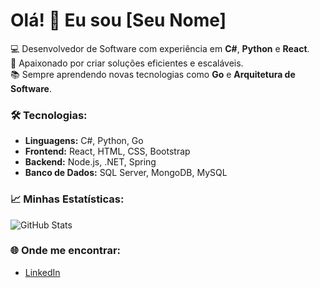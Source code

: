 # Olá! 👋 Eu sou [Seu Nome]

💻 Desenvolvedor de Software com experiência em **C#**, **Python** e **React**.  
🚀 Apaixonado por criar soluções eficientes e escaláveis.  
📚 Sempre aprendendo novas tecnologias como **Go** e **Arquitetura de Software**.

### 🛠️ Tecnologias:
- **Linguagens:** C#, Python, Go
- **Frontend:** React, HTML, CSS, Bootstrap
- **Backend:** Node.js, .NET, Spring
- **Banco de Dados:** SQL Server, MongoDB, MySQL

### 📈 Minhas Estatísticas:
![GitHub Stats](https://github-readme-stats.vercel.app/api?username=RodrigoCastroMoura&show_icons=true&theme=dark)

### 🌐 Onde me encontrar:
- [LinkedIn](https://www.linkedin.com/in/rodrigo-de-castro-moura-2a5a5324)

